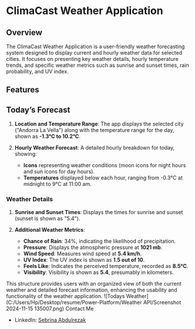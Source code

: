 # ClimaCast Weather Application

## Overview
The ClimaCast Weather Application is a user-friendly weather forecasting system designed to display current and hourly weather data for selected cities. It focuses on presenting key weather details, hourly temperature trends, and specific weather metrics such as sunrise and sunset times, rain probability, and UV index.

## Features
## Today’s Forecast  

1. **Location and Temperature Range**: The app displays the selected city ("Andorra La Vella") along with the temperature range for the day, shown as **-1.3°C to 10.2°C**.
  
2. **Hourly Weather Forecast**: A detailed hourly breakdown for today, showing:
   - **Icons** representing weather conditions (moon icons for night hours and sun icons for day hours).
   - **Temperatures** displayed below each hour, ranging from -0.3°C at midnight to 9°C at 11:00 am.

### Weather Details

1. **Sunrise and Sunset Times**: Displays the times for sunrise and sunset (sunset is shown as "5.4").
   
2. **Additional Weather Metrics**:
   - **Chance of Rain**: 34%, indicating the likelihood of precipitation.
   - **Pressure**: Displays the atmospheric pressure at **1021 mb**.
   - **Wind Speed**: Measures wind speed at **5.4 km/h**.
   - **UV Index**: The UV index is shown as **1.5 out of 10**.
   - **Feels Like**: Indicates the perceived temperature, recorded as **8.5°C**.
   - **Visibility**: Visibility is shown as **5.4**, presumably in kilometers.

This structure provides users with an organized view of both the current weather and detailed forecast information, enhancing the usability and functionality of the weather application.
![Todays Weather](C:/Users/Hp/Desktop/resume/Power-Platform/Weather API/Screenshot 2024-11-15 135007.png)
Contact Me
- LinkedIn: <a href="https://www.linkedin.com/in/sebrina-abdulrezak-7a0ba6230?utm_source=share&utm_campaign=share_via&utm_content=profile&utm_medium=android_app"> Sebrina Abdulrezak </a>

